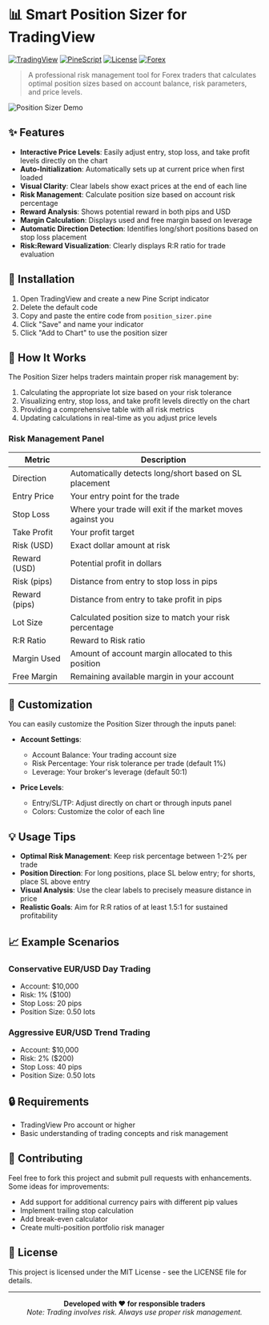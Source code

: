 # 📊 Smart Position Sizer for TradingView

[![TradingView](https://img.shields.io/badge/TradingView-Script-blue.svg)](https://www.tradingview.com/)
[![PineScript](https://img.shields.io/badge/PineScript-v6-green.svg)](https://www.tradingview.com/pine-script-docs/en/v6/Introduction.html)
[![License](https://img.shields.io/badge/License-MIT-yellow.svg)](https://opensource.org/licenses/MIT)
[![Forex](https://img.shields.io/badge/Market-Forex-orange.svg)](https://www.tradingview.com/symbols/EURUSD/)

> A professional risk management tool for Forex traders that calculates optimal position sizes based on account balance, risk parameters, and price levels.

![Position Sizer Demo](https://via.placeholder.com/800x400?text=Position+Sizer+Screenshot)

## ✨ Features

- **Interactive Price Levels**: Easily adjust entry, stop loss, and take profit levels directly on the chart
- **Auto-Initialization**: Automatically sets up at current price when first loaded
- **Visual Clarity**: Clear labels show exact prices at the end of each line
- **Risk Management**: Calculate position size based on account risk percentage
- **Reward Analysis**: Shows potential reward in both pips and USD
- **Margin Calculation**: Displays used and free margin based on leverage
- **Automatic Direction Detection**: Identifies long/short positions based on stop loss placement
- **Risk:Reward Visualization**: Clearly displays R:R ratio for trade evaluation

## 🚀 Installation

1. Open TradingView and create a new Pine Script indicator
2. Delete the default code
3. Copy and paste the entire code from `position_sizer.pine`
4. Click "Save" and name your indicator
5. Click "Add to Chart" to use the position sizer

## 📖 How It Works

The Position Sizer helps traders maintain proper risk management by:

1. Calculating the appropriate lot size based on your risk tolerance
2. Visualizing entry, stop loss, and take profit levels directly on the chart
3. Providing a comprehensive table with all risk metrics
4. Updating calculations in real-time as you adjust price levels

### Risk Management Panel

| Metric | Description |
|--------|-------------|
| Direction | Automatically detects long/short based on SL placement |
| Entry Price | Your entry point for the trade |
| Stop Loss | Where your trade will exit if the market moves against you |
| Take Profit | Your profit target |
| Risk (USD) | Exact dollar amount at risk |
| Reward (USD) | Potential profit in dollars |
| Risk (pips) | Distance from entry to stop loss in pips |
| Reward (pips) | Distance from entry to take profit in pips |
| Lot Size | Calculated position size to match your risk percentage |
| R:R Ratio | Reward to Risk ratio |
| Margin Used | Amount of account margin allocated to this position |
| Free Margin | Remaining available margin in your account |

## 🔧 Customization

You can easily customize the Position Sizer through the inputs panel:

- **Account Settings**:
  - Account Balance: Your trading account size
  - Risk Percentage: Your risk tolerance per trade (default 1%)
  - Leverage: Your broker's leverage (default 50:1)

- **Price Levels**:
  - Entry/SL/TP: Adjust directly on chart or through inputs panel
  - Colors: Customize the color of each line

## 💡 Usage Tips

- **Optimal Risk Management**: Keep risk percentage between 1-2% per trade
- **Position Direction**: For long positions, place SL below entry; for shorts, place SL above entry
- **Visual Analysis**: Use the clear labels to precisely measure distance in price
- **Realistic Goals**: Aim for R:R ratios of at least 1.5:1 for sustained profitability

## 📈 Example Scenarios

### Conservative EUR/USD Day Trading
- Account: $10,000
- Risk: 1% ($100)
- Stop Loss: 20 pips
- Position Size: 0.50 lots

### Aggressive EUR/USD Trend Trading
- Account: $10,000
- Risk: 2% ($200)
- Stop Loss: 40 pips
- Position Size: 0.50 lots

## 🔒 Requirements

- TradingView Pro account or higher
- Basic understanding of trading concepts and risk management

## 🤝 Contributing

Feel free to fork this project and submit pull requests with enhancements. Some ideas for improvements:

- Add support for additional currency pairs with different pip values
- Implement trailing stop calculation
- Add break-even calculator
- Create multi-position portfolio risk manager

## 📝 License

This project is licensed under the MIT License - see the LICENSE file for details.

---

<p align="center">
  <b>Developed with ❤️ for responsible traders</b><br>
  <i>Note: Trading involves risk. Always use proper risk management.</i>
</p>
